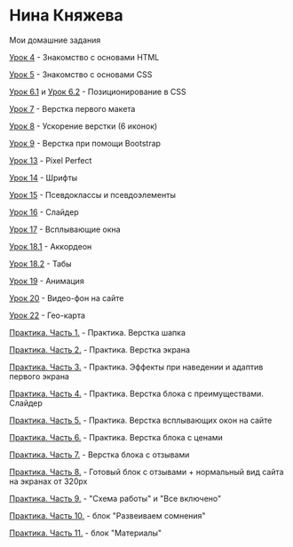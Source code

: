 # Нина Княжева

Мои домашние задания


[Урок 4](https://ninaknyazheva.github.io/lesson_4/src/index.html "Перейти по ссылке") - Знакомство с основами HTML
  
[Урок 5](https://ninaknyazheva.github.io/lesson_5/src/index.html "Перейти по ссылке") - Знакомство с основами CSS

[Урок 6.1](https://ninaknyazheva.github.io/lesson_6/1/src/index.html "Перейти по ссылке") и [Урок 6.2](https://ninaknyazheva.github.io/lesson_6/2/src/index.html "Перейти по ссылке") - Позиционирование в CSS

[Урок 7](https://ninaknyazheva.github.io/lesson_7/src/index.html "Перейти по ссылке") - Верстка первого макета

[Урок 8](https://ninaknyazheva.github.io/lesson_8/src/index.html "Перейти по ссылке") - Ускорение верстки (6 иконок)

[Урок 9](https://ninaknyazheva.github.io/lesson_9/src/index.html "Перейти по ссылке") - Верстка при помощи Bootstrap

[Урок 13](https://ninaknyazheva.github.io/lesson_13/src/index.html "Перейти по ссылке") - Pixel Perfect

[Урок 14](https://ninaknyazheva.github.io/lesson_14/index.html "Перейти по ссылке")  - Шрифты

[Урок 15](https://ninaknyazheva.github.io/lesson_15/src/index.html "Перейти по ссылке") - Псевдоклассы и псевдоэлементы

[Урок 16](https://ninaknyazheva.github.io/lesson_16/src/index.html "Перейти по ссылке") - Слайдер

[Урок 17](https://ninaknyazheva.github.io/lesson_17/src/index.html "Перейти по ссылке") - Всплывающие окна

[Урок 18.1](https://ninaknyazheva.github.io/lesson_18.1/src/index.html "Перейти по ссылке") - Аккордеон

[Урок 18.2](https://ninaknyazheva.github.io/lesson_18.2/src/index.html "Перейти по ссылке") - Табы

[Урок 19](https://ninaknyazheva.github.io/lesson_19/src/index.html "Перейти по ссылке") - Анимация

[Урок 20](https://ninaknyazheva.github.io/lesson_20/src/index.html "Перейти по ссылке") - Видео-фон на сайте

[Урок 22](https://ninaknyazheva.github.io/lesson_22/src/index.html "Перейти по ссылке") - Гео-карта

[Практика. Часть 1.](https://ninaknyazheva.github.io/project/src/index.html "Перейти по ссылке") - Практика. Верстка шапка

[Практика. Часть 2.](https://ninaknyazheva.github.io/project%202/src/index.html "Перейти по ссылке") - Практика. Верстка экрана

[Практика. Часть 3.](https://ninaknyazheva.github.io/project_3/src/index.html "Перейти по ссылке") - Практика. Эффекты при наведении и адаптив первого экрана

[Практика. Часть 4.](https://ninaknyazheva.github.io/project_4/src/index.html "Перейти по ссылке") - Практика. Верстка блока с преимуществами. Слайдер

[Практика. Часть 5.](https://ninaknyazheva.github.io/project_5/src/index.html "Перейти по ссылке") -  Практика. Верстка всплывающих окон на сайте

[Практика. Часть 6.](https://ninaknyazheva.github.io/project_6/src/index.html "Перейти по ссылке") -  Практика. Верстка блока с ценами

[Практика. Часть 7.](https://ninaknyazheva.github.io/project_7/src/index.html "Перейти по ссылке") -  Верстка блока с отзывами

[Практика. Часть 8.](https://ninaknyazheva.github.io/project_8/src/index.html "Перейти по ссылке") -  Готовый блок с отзывами + нормальный вид сайта на экранах от 320px

[Практика. Часть 9.](https://ninaknyazheva.github.io/project_9/src/index.html "Перейти по ссылке") - "Схема работы" и "Все включено"

[Практика. Часть 10.](https://ninaknyazheva.github.io/project_10/src/index.html "Перейти по ссылке") -  блок "Развеиваем сомнения"

[Практика. Часть 11.](https://ninaknyazheva.github.io/project_11/src/index.html "Перейти по ссылке") -  блок "Материалы"
